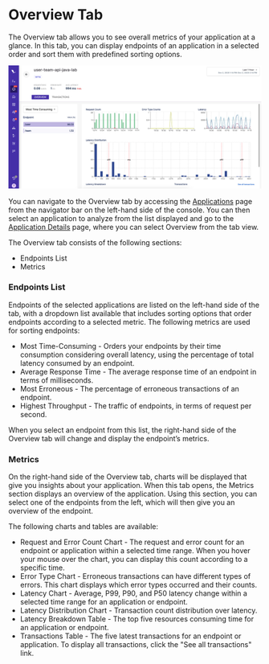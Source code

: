 # Overview Tab

The Overview tab allows you to see overall metrics of your application at a glance. In this tab, you can display endpoints of an application in a selected order and sort them with predefined sorting options.

![](<../../.gitbook/assets/image (51).png>)

You can navigate to the Overview tab by accessing the [Applications](../applications-page.md) page from the navigator bar on the left-hand side of the console. You can then select an application to analyze from the list displayed and go to the  [Application Details](../applications-page.md) page, where you can select Overview from the tab view.

The Overview tab consists of the following sections:

* Endpoints List
* Metrics

### Endpoints List

Endpoints of the selected applications are listed on the left-hand side of the tab, with a dropdown list available that includes sorting options that order endpoints according to a selected metric. The following metrics are used for sorting endpoints:

* Most Time-Consuming - Orders your endpoints by their time consumption considering overall latency, using the percentage of total latency consumed by an endpoint.
* Average Response Time - The average response time of an endpoint in terms of milliseconds.
* Most Erroneous - The percentage of erroneous transactions of an endpoint.
* Highest Throughput - The traffic of endpoints, in terms of request per second.

When you select an endpoint from this list, the right-hand side of the Overview tab will change and display the endpoint’s metrics.

### Metrics

On the right-hand side of the Overview tab, charts will be displayed that give you insights about your application. When this tab opens, the Metrics section displays an overview of the application. Using this section, you can select one of the endpoints from the left, which will then give you an overview of the endpoint.

The following charts and tables are available:

* Request and Error Count Chart - The request and error count for an endpoint or application within a selected time range. When you hover your mouse over the chart, you can display this count according to a specific time.
* Error Type Chart - Erroneous transactions can have different types of errors. This chart displays which error types occurred and their counts.
* Latency Chart - Average, P99, P90, and P50 latency change within a selected time range for an application or endpoint.
* Latency Distribution Chart - Transaction count distribution over latency.
* Latency Breakdown Table - The top five resources consuming time for an application or endpoint.
* Transactions Table - The five latest transactions for an endpoint or application. To display all transactions, click the "See all transactions" link.
